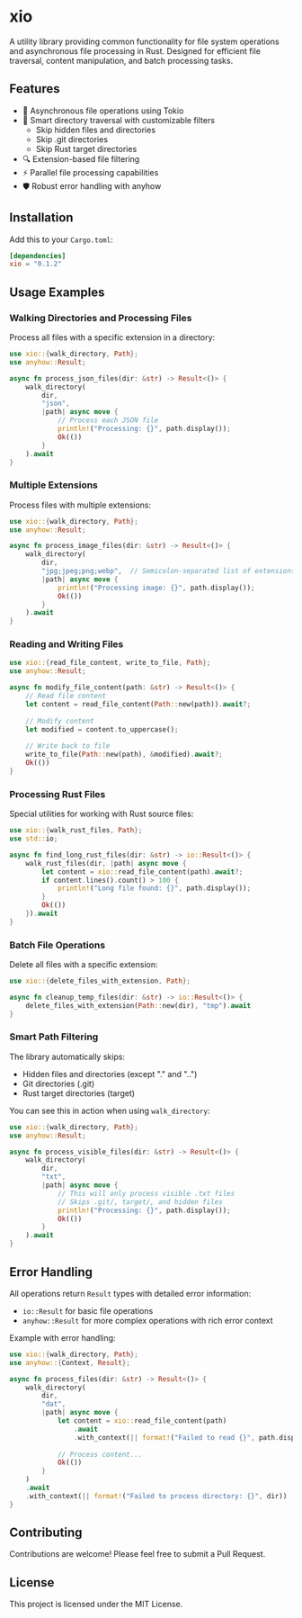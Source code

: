 # xio

A utility library providing common functionality for file system operations and asynchronous file processing in Rust. Designed for efficient file traversal, content manipulation, and batch processing tasks.

## Features

- 🚀 Asynchronous file operations using Tokio
- 📁 Smart directory traversal with customizable filters
  - Skip hidden files and directories
  - Skip .git directories
  - Skip Rust target directories
- 🔍 Extension-based file filtering
- ⚡ Parallel file processing capabilities
- 🛡️ Robust error handling with anyhow

## Installation

Add this to your `Cargo.toml`:

```toml
[dependencies]
xio = "0.1.2"
```

## Usage Examples

### Walking Directories and Processing Files

Process all files with a specific extension in a directory:

```rust
use xio::{walk_directory, Path};
use anyhow::Result;

async fn process_json_files(dir: &str) -> Result<()> {
    walk_directory(
        dir,
        "json",
        |path| async move {
            // Process each JSON file
            println!("Processing: {}", path.display());
            Ok(())
        }
    ).await
}
```

### Multiple Extensions

Process files with multiple extensions:

```rust
use xio::{walk_directory, Path};
use anyhow::Result;

async fn process_image_files(dir: &str) -> Result<()> {
    walk_directory(
        dir,
        "jpg;jpeg;png;webp",  // Semicolon-separated list of extensions
        |path| async move {
            println!("Processing image: {}", path.display());
            Ok(())
        }
    ).await
}
```

### Reading and Writing Files

```rust
use xio::{read_file_content, write_to_file, Path};
use anyhow::Result;

async fn modify_file_content(path: &str) -> Result<()> {
    // Read file content
    let content = read_file_content(Path::new(path)).await?;
    
    // Modify content
    let modified = content.to_uppercase();
    
    // Write back to file
    write_to_file(Path::new(path), &modified).await?;
    Ok(())
}
```

### Processing Rust Files

Special utilities for working with Rust source files:

```rust
use xio::{walk_rust_files, Path};
use std::io;

async fn find_long_rust_files(dir: &str) -> io::Result<()> {
    walk_rust_files(dir, |path| async move {
        let content = xio::read_file_content(path).await?;
        if content.lines().count() > 100 {
            println!("Long file found: {}", path.display());
        }
        Ok(())
    }).await
}
```

### Batch File Operations

Delete all files with a specific extension:

```rust
use xio::{delete_files_with_extension, Path};

async fn cleanup_temp_files(dir: &str) -> io::Result<()> {
    delete_files_with_extension(Path::new(dir), "tmp").await
}
```

### Smart Path Filtering

The library automatically skips:

- Hidden files and directories (except "." and "..")
- Git directories (.git)
- Rust target directories (target)

You can see this in action when using `walk_directory`:

```rust
use xio::{walk_directory, Path};
use anyhow::Result;

async fn process_visible_files(dir: &str) -> Result<()> {
    walk_directory(
        dir,
        "txt",
        |path| async move {
            // This will only process visible .txt files
            // Skips .git/, target/, and hidden files
            println!("Processing: {}", path.display());
            Ok(())
        }
    ).await
}
```

## Error Handling

All operations return `Result` types with detailed error information:

- `io::Result` for basic file operations
- `anyhow::Result` for more complex operations with rich error context

Example with error handling:

```rust
use xio::{walk_directory, Path};
use anyhow::{Context, Result};

async fn process_files(dir: &str) -> Result<()> {
    walk_directory(
        dir,
        "dat",
        |path| async move {
            let content = xio::read_file_content(path)
                .await
                .with_context(|| format!("Failed to read {}", path.display()))?;
            
            // Process content...
            Ok(())
        }
    )
    .await
    .with_context(|| format!("Failed to process directory: {}", dir))
}
```

## Contributing

Contributions are welcome! Please feel free to submit a Pull Request.

## License

This project is licensed under the MIT License.
